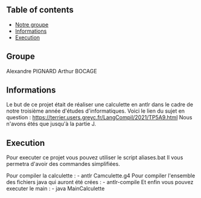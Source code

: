## Table of contents
* [Notre groupe](#Groupe)
* [Informations](#Informations)
* [Execution](#Execution)

## Groupe
Alexandre PIGNARD
Arthur BOCAGE

## Informations
Le but de ce projet était de réaliser une calculette en antlr dans le cadre de notre troisième année d'études d'informatiques.
Voici le lien du sujet en question : https://terrier.users.greyc.fr/LangCompil/2021/TP5A9.html
Nous n'avons étés que jusqu'à la partie J.
	

## Execution
Pour executer ce projet vous pouvez utiliser le script aliases.bat
Il vous permetra d'avoir des commandes simplifiées.

Pour compiler la calculette : 
    - antlr Camculette.g4
Pour compiler l'ensemble des fichiers java qui auront été crées : 
    - antlr-compile
Et enfin vous pouvez executer le main :
    - java MainCalculette



